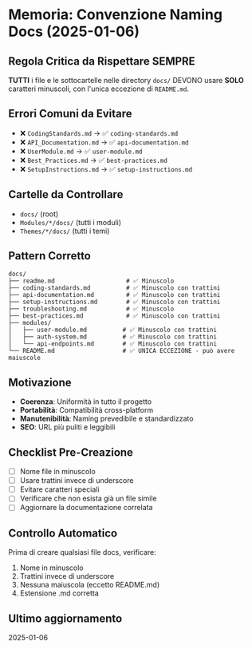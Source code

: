 # Memoria: Convenzione Naming Docs (2025-01-06)

## Regola Critica da Rispettare SEMPRE
**TUTTI** i file e le sottocartelle nelle directory `docs/` DEVONO usare **SOLO** caratteri minuscoli, con l'unica eccezione di `README.md`.

## Errori Comuni da Evitare
- ❌ `CodingStandards.md` → ✅ `coding-standards.md`
- ❌ `API_Documentation.md` → ✅ `api-documentation.md`
- ❌ `UserModule.md` → ✅ `user-module.md`
- ❌ `Best_Practices.md` → ✅ `best-practices.md`
- ❌ `SetupInstructions.md` → ✅ `setup-instructions.md`

## Cartelle da Controllare
- `docs/` (root)
- `Modules/*/docs/` (tutti i moduli)
- `Themes/*/docs/` (tutti i temi)

## Pattern Corretto
```
docs/
├── readme.md                    # ✅ Minuscolo
├── coding-standards.md          # ✅ Minuscolo con trattini
├── api-documentation.md         # ✅ Minuscolo con trattini
├── setup-instructions.md        # ✅ Minuscolo con trattini
├── troubleshooting.md           # ✅ Minuscolo
├── best-practices.md            # ✅ Minuscolo con trattini
├── modules/
│   ├── user-module.md          # ✅ Minuscolo con trattini
│   ├── auth-system.md          # ✅ Minuscolo con trattini
│   └── api-endpoints.md        # ✅ Minuscolo con trattini
└── README.md                   # ✅ UNICA ECCEZIONE - può avere maiuscole
```

## Motivazione
- **Coerenza**: Uniformità in tutto il progetto
- **Portabilità**: Compatibilità cross-platform
- **Manutenibilità**: Naming prevedibile e standardizzato
- **SEO**: URL più puliti e leggibili

## Checklist Pre-Creazione
- [ ] Nome file in minuscolo
- [ ] Usare trattini invece di underscore
- [ ] Evitare caratteri speciali
- [ ] Verificare che non esista già un file simile
- [ ] Aggiornare la documentazione correlata

## Controllo Automatico
Prima di creare qualsiasi file docs, verificare:
1. Nome in minuscolo
2. Trattini invece di underscore
3. Nessuna maiuscola (eccetto README.md)
4. Estensione .md corretta

## Ultimo aggiornamento
2025-01-06 